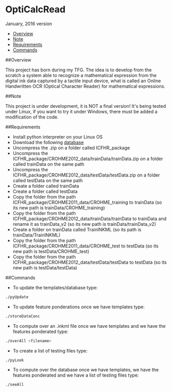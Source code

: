 # OptiCalcRead

 January, 2016 version

* [Overview](#overview)
* [Note](#note)
* [Requirements](#requirements)
* [Commands](#commands)

##Overview

This project has born during my TFG. The idea is to develop from the scratch a system able to recognize a mathematical expression from the digital ink data captured by a tactile input device, what is called an Online Handwritten OCR (Optical Character Reader) for mathematical expressions.

##Note

This project is under development, it is NOT a final version! It's being tested under Linux, if you want to try it under Windows, there must be added a modification of the code.               
 

##Requirements

- Install python interpreter on your Linux OS
- Download the following [database](http://www.isical.ac.in/~crohme/ICFHR_package.zip)
- Uncompress the .zip on a folder called ICFHR_package
- Uncompress the ICFHR_package/CROHME2012_data/trainData/trainData.zip on a folder called trainData on the same path
- Uncompress the ICFHR_package/CROHME2012_data/testData/testData.zip on a folder called testData on the same path
- Create a folder called trainData
- Create a folder called testData
- Copy the folder from the path ICFHR_package/CROHME2011_data/CROHME_training to trainData (so its new path is trainData/CROHME_training)
- Copy the folder from the path ICFHR_package/CROHME2012_data/trainData/trainData to trainData and rename it as trainData_v2 (so its new path is trainData/trainData_v2)
- Create a folder on trainData called TrainINKML (so its path is trainData/TrainINKML)
- Copy the folder from the path ICFHR_package/CROHME2011_data/CROHME_test to testData (so its new path is testData/CROHME_test)
- Copy the folder from the path ICFHR_package/CROHME2012_data/testData/testData to testData (so its new path is testData/testData)

##Commands

- To update the templates/database type:

```bash
./pyUpdate
```

- To update feature ponderations once we have templates type:

```bash
./storeDataConc
```

- To compute over an .inkml file once we have templates and we have the features ponderated type:

```bash
./overAll <filename>
```

- To create a list of testing files type:
```bash
./pyLook
```

- To compute over the database  once we have templates, we have the features ponderated and we have a list of testing files type:

```bash
./seeAll
```

